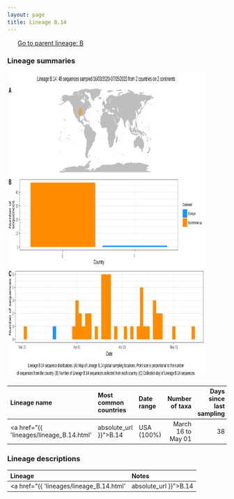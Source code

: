 ```yaml
---
layout: page
title: Lineage B.14
---
```




<p>
<ul class="actions small">
	 <a href="{{ 'lineages/lineage_B.html' | absolute_url }}" class="button special fit">Go to parent lineage: B</a>
</ul>
</p>
<h3> Lineage summaries</h3>

<img src="../assets/images/B.14.svg" alt="B.14 lineage summary figure" width="90%" height="700px" />


| Lineage name | Most common countries | Date range | Number of taxa |  Days since last sampling | Known Travel | Recall value |
|:-----|:-----|:-------|-------:|-------:|:---------|--------:|
| <a href="{{ 'lineages/lineage_B.14.html' | absolute_url }}">B.14</a> | USA (100%) | March 16 to May 01 | 38 | 9 |  | 97.44 |

<h3>Lineage descriptions</h3>

| Lineage | Notes |
|:-----|:-----|
| <a href="{{ 'lineages/lineage_B.14.html' | absolute_url }}">B.14</a> | USA (CA) lineage (BS=100) |

